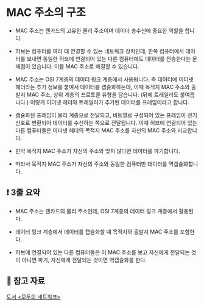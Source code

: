# MAC 주소의 구조

- MAC 주소는 랜카드의 고유한 물리 주소이며 데이터 송수신에 중요한 역할을 합니다.

- 허브는 컴퓨터를 여러 대 연결할 수 있는 네트워크 장치인데, 한쪽 컴퓨터에서 데이터를 보내면 동일한 허브에 연결되어 있는 다른 컴퓨터에도 데이터를 전송한다는 문제점이 있습니다. 이를 MAC 주소로 해결할 수 있습니다.

- MAC 주소는 OSI 7계층의 데이터 링크 계층에서 사용됩니다. 즉 데이터에 이더넷 헤더라는 추가 정보를 붙여서 데이터를 캡슐화하는데, 이때 목적지 MAC 주소와 출발지 MAC 주소, 상위 계층의 프로토콜 유형을 담습니다. (뒤에 트레일러도 붙여줍니다.) 이렇게 이더넷 헤더와 트레일러가 추가된 데이터를 프레임이라고 합니다.

- 캡슐화된 프레임이 물리 계층으로 전달되고, 비트열로 구성되어 있는 프레임이 전기 신호로 변환되어 데이터를 수신하는 쪽으로 전달됩니다. 이때 허브에 연결되어 있는 다른 컴퓨터들은 이더넷 헤더의 목적지 MAC 주소를 자신의 MAC 주소와 비교합니다.

- 만약 목적지 MAC 주소가 자신의 주소와 맞지 않다면 데이터를 파기합니다.

- 따라서 목적지 MAC 주소가 자신의 주소와 동일한 컴퓨터만 데이터를 역캡슐화합니다.

## ❗️ 3줄 요약

- MAC 주소는 랜카드의 물리 주소인데, OSI 7계층의 데이터 링크 계층에서 활용된다.

- 데이터 링크 계층에서 데이터를 캡슐화할 때 목적지와 출발지 MAC 주소를 포함한다.

- 허브에 연결되어 있는 다른 컴퓨터들은 이 MAC 주소를 보고 자신에게 전달되는 것이 아니면 파기, 자신에게 전달되는 것이면 역캡슐화를 한다.

## 📕 참고 자료

[도서 <모두의 네트워크>](http://www.kyobobook.co.kr/product/detailViewKor.laf?ejkGb=KOR&mallGb=KOR&barcode=9791160505030)
